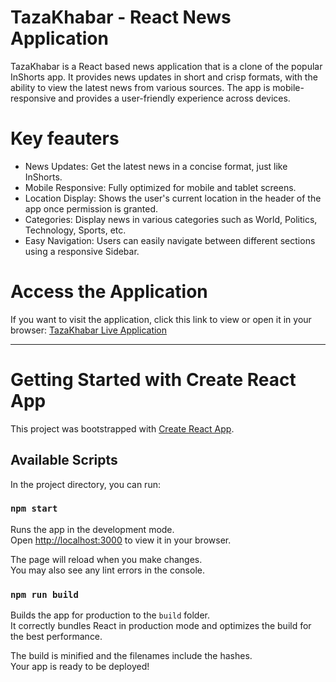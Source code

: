 # TazaKhabar - React News Application

TazaKhabar is a React based news application that is a clone of the popular InShorts app. It provides news updates in short and crisp formats, with the ability to view the latest news from various sources. The app is mobile-responsive and provides a user-friendly experience across devices.



# Key feauters

- News Updates: Get the latest news in a concise format, just like InShorts.
- Mobile Responsive: Fully optimized for mobile and tablet screens.
- Location Display: Shows the user's current location in the header of the app once permission is granted.
- Categories: Display news in various categories such as World, Politics, Technology, Sports, etc.
- Easy Navigation: Users can easily navigate between different sections using a responsive Sidebar.



# Access the Application

If you want to visit the application, click this link to view or open it in your browser:
[TazaKhabar Live Application](https://taza-khabar-in.netlify.app)

---

# Getting Started with Create React App

This project was bootstrapped with [Create React App](https://github.com/facebook/create-react-app).

## Available Scripts

In the project directory, you can run:

### `npm start`

Runs the app in the development mode.\
Open [http://localhost:3000](http://localhost:3000) to view it in your browser.

The page will reload when you make changes.\
You may also see any lint errors in the console.

### `npm run build`

Builds the app for production to the `build` folder.\
It correctly bundles React in production mode and optimizes the build for the best performance.

The build is minified and the filenames include the hashes.\
Your app is ready to be deployed!

